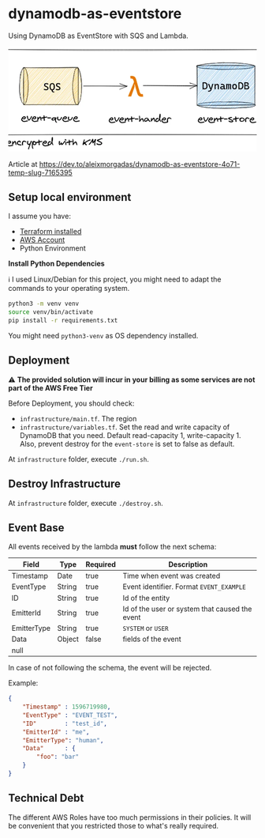 # dynamodb-as-eventstore

Using DynamoDB as EventStore with SQS and Lambda.

[![practical-dev](.github/assets/infrastructure.png)](https://dev.to/aleixmorgadas/dynamodb-as-eventstore-4o71-temp-slug-7165395)

Article at https://dev.to/aleixmorgadas/dynamodb-as-eventstore-4o71-temp-slug-7165395

## Setup local environment

I assume you have:

- [Terraform installed](https://www.terraform.io/)
- [AWS Account](https://aws.amazon.com/)
- Python Environment

__Install Python Dependencies__

:information_source: I used Linux/Debian for this project, you might need to adapt the commands to your operating system.

```bash
python3 -m venv venv
source venv/bin/activate
pip install -r requirements.txt
```

You might need `python3-venv` as OS dependency installed.

## Deployment

:warning: __The provided solution will incur in your billing as some services are not part of the AWS Free Tier__ 

Before Deployment, you should check:

- `infrastructure/main.tf`. The region
- `infrastructure/variables.tf`. Set the read and write capacity of DynamoDB that you need. Default read-capacity 1, write-capacity 1. Also, prevent destroy for the `event-store` is set to false as default.

At `infrastructure` folder, execute `./run.sh`.

## Destroy Infrastructure

At `infrastructure` folder, execute `./destroy.sh`.

## Event Base

All events received by the lambda __must__ follow the next schema:

| Field     | Type      | Required  | Description   |
| ---       | ----      | ---       | ---           |
| Timestamp | Date      | true      | Time when event was created |
| EventType | String    | true      | Event identifier. Format `EVENT_EXAMPLE` |
| ID        | String    | true      | Id of the entity  |
| EmitterId | String    | true      | Id of the user or system that caused the event |
| EmitterType | String    | true      | `SYSTEM` or `USER` |
| Data      | Object     | false      | fields of the event |
| null
In case of not following the schema, the event will be rejected.

Example:

```json
{
	"Timestamp"	: 1596719980,
	"EventType"	: "EVENT_TEST",
	"ID"		: "test_id",
	"EmitterId"	: "me",
    "EmitterType": "human",
	"Data"		: {
		"foo": "bar"
	}
}
```

## Technical Debt

The different AWS Roles have too much permissions in their policies. It will be convenient that you restricted those to what's really required.